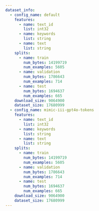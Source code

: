```yaml
---
dataset_info:
  - config_name: default
    features:
      - name: text_id
        list: int32
      - name: keywords
        list: string
      - name: text
        list: string
    splits:
      - name: train
        num_bytes: 14199719
        num_examples: 5605
      - name: validation
        num_bytes: 1786643
        num_examples: 714
      - name: test
        num_bytes: 1694637
        num_examples: 665
    download_size: 9064900
    dataset_size: 17680999
  - config_name: mimic-iii-gpt4o-tokens
    features:
      - name: text_id
        list: int32
      - name: keywords
        list: string
      - name: text
        list: string
    splits:
      - name: train
        num_bytes: 14199719
        num_examples: 5605
      - name: validation
        num_bytes: 1786643
        num_examples: 714
      - name: test
        num_bytes: 1694637
        num_examples: 665
    download_size: 9064900
    dataset_size: 17680999
---
```

